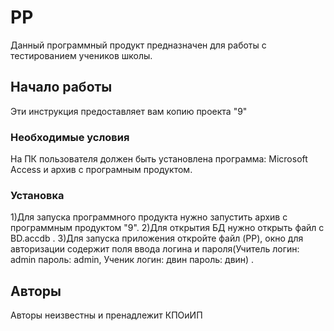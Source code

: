 ﻿# PP



Данный программный продукт предназначен для работы с тестированием учеников школы.



## Начало работы



Эти инструкция предоставляет вам копию проекта "9" 

### Необходимые условия



На ПК пользователя должен быть установлена программа: Microsoft Access и архив с програмным продуктом.


### Установка



1)Для запуска программного продукта нужно запустить архив с программным продуктом "9".
2)Для открытия БД нужно открыть файл с BD.accdb .
3)Для запуска приложения откройте файл (PP), окно для авторизации сoдержит поля ввода логина и пароля(Учитель логин: admin пароль: admin, Ученик логин: двин пароль: двин) .

## Авторы


Авторы неизвестны и пренадлежит КПОиИП
 
